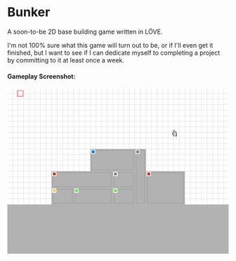 # Bunker
A soon-to-be 2D base building game written in LÖVE.

I'm not 100% sure what this game will turn out to be, or if I'll even get it finished, but I want to see if I can dedicate myself to completing a project by committing to it at least once a week.

#### Gameplay Screenshot:
<p align="center">
  <img src="docs/Game_Screenshot_3.PNG"/>
</p>
